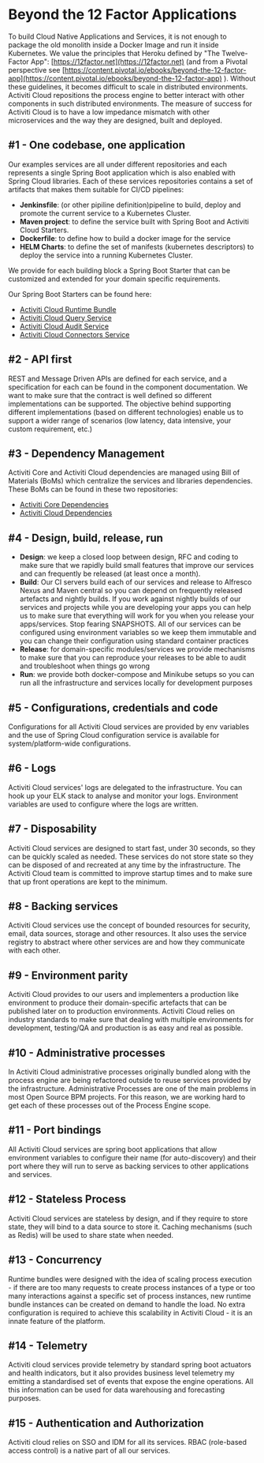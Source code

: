 # Beyond the 12 Factor Applications

To build Cloud Native Applications and Services, it is not enough to package the old monolith inside a Docker Image and run it inside Kubernetes. We value the principles that Heroku defined by "The Twelve-Factor App": [https://12factor.net](https://12factor.net) \(and from a Pivotal perspective see [https://content.pivotal.io/ebooks/beyond-the-12-factor-app](https://content.pivotal.io/ebooks/beyond-the-12-factor-app) \). Without these guidelines, it becomes difficult to scale in distributed environments. Activiti Cloud repositions the process engine to better interact with other components in such distributed environments. The measure of success for Activiti Cloud is to have a low impedance mismatch with other microservices and the way they are designed, built and deployed.

## \#1 - One codebase, one application

Our examples services are all under different repositories and each represents a single Spring Boot application which is also enabled with Spring Cloud libraries. Each of these services repositories contains a set of artifacts that makes them suitable for CI/CD pipelines:
- **Jenkinsfile**: (or other pipiline definition)pipeline to build, deploy and promote the current service to a Kubernetes Cluster.
- **Maven project**: to define the service built with Spring Boot and Activiti Cloud Starters.
- **Dockerfile**: to define how to build a docker image for the service
- **HELM Charts**: to define the set of manifests (kubernetes descriptors) to deploy the service into a running Kubernetes Cluster.

We provide for each building block a Spring Boot Starter that can be customized and extended for your domain specific requirements.

Our Spring Boot Starters can be found here:
- [Activiti Cloud Runtime Bundle](https://github.com/Activiti/activiti-cloud-runtime-bundle-service)
- [Activiti Cloud Query Service](https://github.com/Activiti/activiti-cloud-query-service)
- [Activiti Cloud Audit Service](https://github.com/Activiti/activiti-cloud-audit-service)
- [Activiti Cloud Connectors Service](https://github.com/Activiti/activiti-cloud-connectors)


## \#2 - API first

REST and Message Driven APIs are defined for each service, and a specification for each can be found in the component documentation. We want to make sure that the contract is well defined so different implementations can be supported. The objective behind supporting different implementations (based on different technologies) enable us to support a wider range of scenarios (low latency, data intensive, your custom requirement, etc.)  

## \#3 - Dependency Management

Activiti Core and Activiti Cloud dependencies are managed using Bill of Materials (BoMs) which centralize the services and libraries dependencies. 
These BoMs can be found in these two repositories:
- [Activiti Core Dependencies](https://github.com/Activiti/activiti-dependencies)
- [Activiti Cloud Dependencies](https://github.com/Activiti/activiti-cloud-dependencies)

## \#4 - Design, build, release, run

* **Design**: we keep a closed loop between design, RFC and coding to make sure that we rapidly build small features that improve our services and can frequently be released \(at least once a month\).
* **Build**: Our CI servers build each of our services and release to Alfresco Nexus and Maven central so you can depend on frequently released artefacts and nightly builds. If you work against nightly builds of our services and projects while you are developing your apps you can help us to make sure that everything will work for you when you release your apps/services. Stop fearing SNAPSHOTS. All of our services can be configured using environment variables so we keep them immutable and you can change their configuration using standard container practices
* **Release**: for domain-specific modules/services we provide mechanisms to make sure that you can reproduce your releases to be able to audit and troubleshoot when things go wrong
* **Run**: we provide both docker-compose and Minikube setups so you can run all the infrastructure and services locally for development purposes

## \#5 - Configurations, credentials and code

Configurations for all Activiti Cloud services are provided by env variables and the use of Spring Cloud configuration service is available for system/platform-wide configurations.

## \#6 - Logs

Activiti Cloud services' logs are delegated to the infrastructure. You can hook up your ELK stack to analyse and monitor your logs. Environment variables are used to configure where the logs are written.

## \#7 - Disposability

Activiti Cloud services are designed to start fast, under 30 seconds, so they can be quickly scaled as needed. These services do not store state so they can be disposed of and recreated at any time by the infrastructure. The Activiti Cloud team is committed to improve startup times and to make sure that up front operations are kept to the minimum.

## \#8 -  Backing services

Activiti Cloud services use the concept of bounded resources for security, email, data sources, storage and other resources. It also uses the service registry to abstract where other services are and how they communicate with each other.

## \#9 - Environment parity

Activiti Cloud provides to our users and implementers a production like environment to produce their domain-specific artefacts that can be published later on to production environments. Activiti Cloud relies on industry standards to make sure that dealing with multiple environments for development, testing/QA and production is as easy and real as possible.

## \#10 - Administrative processes

In Activiti Cloud administrative processes originally bundled along with the process engine are being refactored outside to reuse services provided by the infrastructure. Administrative Processes are one of the main problems in most Open Source BPM projects. For this reason, we are working hard to get each of these processes out of the Process Engine scope.

## \#11 - Port bindings

All Activiti Cloud services are spring boot applications that allow environment variables to configure their name \(for auto-discovery\) and their port where they will run to serve as backing services to other applications and services.

## \#12 - Stateless Process

Activiti Cloud services are stateless by design, and if they require to store state, they will bind to a data source to store it. Caching mechanisms \(such as Redis\) will be used to share state when needed.

## \#13 - Concurrency

Runtime bundles were designed with the idea of scaling process execution - if there are too many requests to create process instances of a type or too many interactions against a specific set of process instances, new runtime bundle instances can be created on demand to handle the load. No extra configuration is required to achieve this scalability in Activiti Cloud - it is an innate feature of the platform.

## \#14 - Telemetry

Activiti cloud services provide telemetry by standard spring boot actuators and health indicators, but it also provides business level telemetry my emitting a standardised set of events that expose the engine operations. All this information can be used for data warehousing and forecasting purposes.

## \#15 - Authentication and Authorization

Activiti cloud relies on SSO and IDM for all its services. RBAC \(role-based access control\) is a native part of all our services.

